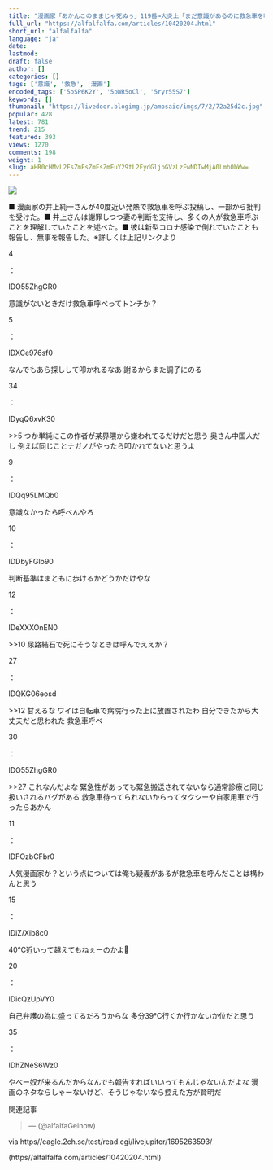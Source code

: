 ```yaml
---
title: "漫画家「あかんこのままじゃ死ぬぅ」119番→大炎上「まだ意識があるのに救急車を呼ぶな！」→謝罪へ "
full_url: "https://alfalfalfa.com/articles/10420204.html"
short_url: "alfalfalfa"
language: "ja"
date: 
lastmod: 
draft: false
author: []
categories: []
tags: ['意識', '救急', '漫画']
encoded_tags: ['5oSP6K2Y', '5pWR5oCl', '5ryr55S7']
keywords: []
thumbnail: "https://livedoor.blogimg.jp/amosaic/imgs/7/2/72a25d2c.jpg"
popular: 428
latest: 781
trend: 215
featured: 393
views: 1270
comments: 198
weight: 1
slug: aHR0cHMvL2FsZmFsZmFsZmEuY29tL2FydGljbGVzLzEwNDIwMjA0Lmh0bWw=
---
```


![](https://livedoor.blogimg.jp/amosaic/imgs/7/2/72a25d2c.jpg)

<div><p>■ 漫画家の井上純一さんが40度近い発熱で救急車を呼ぶ投稿し、一部から批判を受けた。■ 井上さんは謝罪しつつ妻の判断を支持し、多くの人が救急車呼ぶことを理解していたことを述べた。■ 彼は新型コロナ感染で倒れていたことも報告し、無事を報告した。※詳しくは上記リンクより</p><p class='res_info'><p class='res_num'>4</p>：<p class='res_name'></p><p class='res_matome'><p class='res_id'>IDO55ZhgGR0</p></p></p> <p class='res_body'>意識がないときだけ救急車呼べってトンチか？</p> <p class='res_info'><p class='res_num'>5</p>：<p class='res_name'></p><p class='res_matome'><p class='res_id'>IDXCe976sf0</p></p></p> <p class='res_body_r1'>なんでもあら探しして叩かれるなあ 謝るからまた調子にのる</p> <p class='res_info'><p class='res_num'>34</p>：<p class='res_name'></p><p class='res_matome'><p class='res_id'>IDyqQ6xvK30</p></p></p> <p class='res_body_r2'>>>5 つか単純にこの作者が某界隈から嫌われてるだけだと思う 奥さん中国人だし 例えば同じことナガノがやったら叩かれてないと思うよ</p> <p class='res_info'><p class='res_num'>9</p>：<p class='res_name'></p><p class='res_matome'><p class='res_id'>IDQq95LMQb0</p></p></p> <p class='res_body'>意識なかったら呼べんやろ</p> <p class='res_info'><p class='res_num'>10</p>：<p class='res_name'></p><p class='res_matome'><p class='res_id'>IDDbyFGlb90</p></p></p> <p class='res_body_r1'>判断基準はまともに歩けるかどうかだけやな</p> <p class='res_info'><p class='res_num'>12</p>：<p class='res_name'></p><p class='res_matome'><p class='res_id'>IDeXXXOnEN0</p></p></p> <p class='res_body_r2'>>>10 尿路結石で死にそうなときは呼んでええか？</p> <p class='res_info'><p class='res_num'>27</p>：<p class='res_name'></p><p class='res_matome'><p class='res_id'>IDQKG06eosd</p></p></p> <p class='res_body_r2'>>>12 甘えるな ワイは自転車で病院行った上に放置されたわ 自分できたから大丈夫だと思われた 救急車呼べ</p> <p class='res_info'><p class='res_num'>30</p>：<p class='res_name'></p><p class='res_matome'><p class='res_id'>IDO55ZhgGR0</p></p></p> <p class='res_body_r2'>>>27 これなんだよな 緊急性があっても緊急搬送されてないなら通常診療と同じ扱いされるバグがある 救急車待ってられないからってタクシーや自家用車で行ったらあかん</p> <p class='res_info'><p class='res_num'>11</p>：<p class='res_name'></p><p class='res_matome'><p class='res_id'>IDFOzbCFbr0</p></p></p> <p class='in_ads'></p> <p>人気漫画家か？という点については俺も疑義があるが救急車を呼んだことは構わんと思う</p> <p class='res_info'><p class='res_num'>15</p>：<p class='res_name'></p><p class='res_matome'><p class='res_id'>IDiZ/Xib8c0</p></p></p> <p class='res_body'>40℃近いって越えてもねぇーのかよ🤣</p> <p class='res_info'><p class='res_num'>20</p>：<p class='res_name'></p><p class='res_matome'><p class='res_id'>IDicQzUpVY0</p></p></p> <p class='res_body'>自己弁護の為に盛ってるだろうからな 多分39℃行くか行かないか位だと思う</p> <p class='res_info'><p class='res_num'>35</p>：<p class='res_name'></p><p class='res_matome'><p class='res_id'>IDhZNeS6Wz0</p></p></p> <p class='res_body'>やべー奴が来るんだからなんでも報告すればいいってもんじゃないんだよな 漫画のネタならしゃーないけど、そうじゃないなら控えた方が賢明だ</p> <p id='related-title'>関連記事</p> <p class='in_ads'></p><blockquote class='twitter-tweet'><p lang='und' dir='ltr'></p> — (@alfalfaGeinow) <a href='https//twitter.com/alfalfaGeinow/status/1704715080414404615/'></a></blockquote><p class='via'>via https//eagle.2ch.sc/test/read.cgi/livejupiter/1695263593/</p> </div>

(https//alfalfalfa.com/articles/10420204.html)
